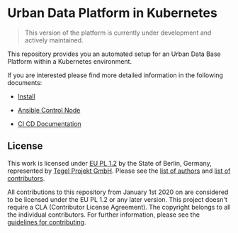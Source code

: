 # Urban Data Platform in Kubernetes

> This version of the platform is currently under development and actively maintained.

This repository provides you an automated setup for an Urban Data Base Platform within a Kubernetes environment.

If you are interested please find more detailed information in the following documents:

* [Install](00_documents/Admin-guides/INSTALL.md)
* [Ansible Control Node](00_documents/Admin-guides/ACN_USAGE.md)

* [CI CD Documentation](00_documents/Admin-guides/CICD.md)

## License
This work is licensed under [EU PL 1.2](LICENSE) by the State of Berlin, Germany, represented by [Tegel Projekt GmbH](https://www.tegelprojekt.de/). Please see the [list of authors](https://gitlab.com/berlintxl/futr-hub/getting-started/-/blob/master/AUTHORS-ATTRIBUTION.md) and [list of contributors](https://gitlab.com/berlintxl/futr-hub/getting-started/-/blob/master/LIST-OF-CONTRIBUTORS.md).

All contributions to this repository from January 1st 2020 on are considered to be licensed under the EU PL 1.2 or any later version.
This project doesn't require a CLA (Contributor License Agreement). The copyright belongs to all the individual contributors. For further information, please see the [guidelines for contributing](https://gitlab.com/berlintxl/futr-hub/getting-started/-/blob/master/CONTRIBUTING.md).
